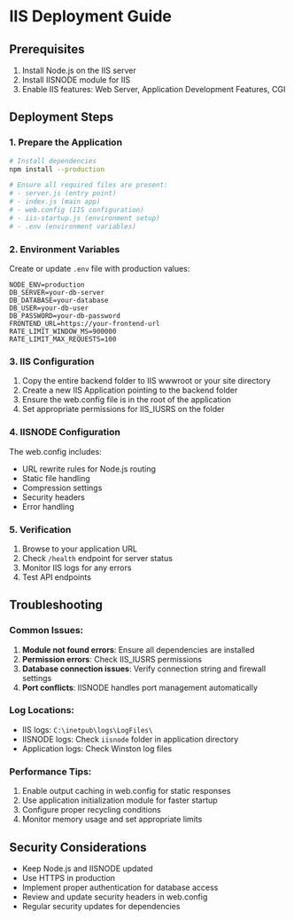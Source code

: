# IIS Deployment Guide

## Prerequisites
1. Install Node.js on the IIS server
2. Install IISNODE module for IIS
3. Enable IIS features: Web Server, Application Development Features, CGI

## Deployment Steps

### 1. Prepare the Application
```bash
# Install dependencies
npm install --production

# Ensure all required files are present:
# - server.js (entry point)
# - index.js (main app)
# - web.config (IIS configuration)
# - iis-startup.js (environment setup)
# - .env (environment variables)
```

### 2. Environment Variables
Create or update `.env` file with production values:
```
NODE_ENV=production
DB_SERVER=your-db-server
DB_DATABASE=your-database
DB_USER=your-db-user
DB_PASSWORD=your-db-password
FRONTEND_URL=https://your-frontend-url
RATE_LIMIT_WINDOW_MS=900000
RATE_LIMIT_MAX_REQUESTS=100
```

### 3. IIS Configuration
1. Copy the entire backend folder to IIS wwwroot or your site directory
2. Create a new IIS Application pointing to the backend folder
3. Ensure the web.config file is in the root of the application
4. Set appropriate permissions for IIS_IUSRS on the folder

### 4. IISNODE Configuration
The web.config includes:
- URL rewrite rules for Node.js routing
- Static file handling
- Compression settings
- Security headers
- Error handling

### 5. Verification
1. Browse to your application URL
2. Check `/health` endpoint for server status
3. Monitor IIS logs for any errors
4. Test API endpoints

## Troubleshooting

### Common Issues:
1. **Module not found errors**: Ensure all dependencies are installed
2. **Permission errors**: Check IIS_IUSRS permissions
3. **Database connection issues**: Verify connection string and firewall settings
4. **Port conflicts**: IISNODE handles port management automatically

### Log Locations:
- IIS logs: `C:\inetpub\logs\LogFiles\`
- IISNODE logs: Check `iisnode` folder in application directory
- Application logs: Check Winston log files

### Performance Tips:
1. Enable output caching in web.config for static responses
2. Use application initialization module for faster startup
3. Configure proper recycling conditions
4. Monitor memory usage and set appropriate limits

## Security Considerations
- Keep Node.js and IISNODE updated
- Use HTTPS in production
- Implement proper authentication for database access
- Review and update security headers in web.config
- Regular security updates for dependencies